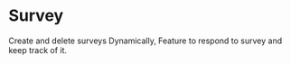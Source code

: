 # Survey

Create and delete surveys Dynamically, Feature to respond to survey and keep track of it.
